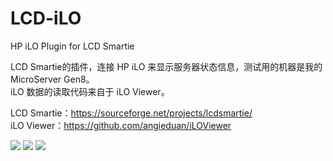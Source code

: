 # LCD-iLO
HP iLO Plugin for LCD Smartie

LCD Smartie的插件，连接 HP iLO 来显示服务器状态信息，测试用的机器是我的 MicroServer Gen8。<br/>
iLO 数据的读取代码来自于 iLO Viewer。<br/>

LCD Smartie：https://sourceforge.net/projects/lcdsmartie/<br/>
iLO Viewer：https://github.com/angieduan/iLOViewer<br/>

![](https://gitee.com/sephil/LCD-iLo/blob/master/shot/1.jpg)
![](https://gitee.com/sephil/LCD-iLo/blob/master/shot/2.jpg)
![](https://gitee.com/sephil/LCD-iLo/blob/master/shot/3.jpg)